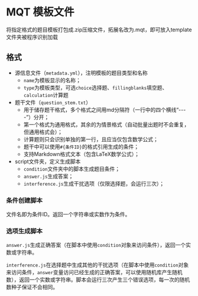 # MQT 模板文件

将指定格式的题目模板打包成.zip压缩文件，拓展名改为.mqt，即可放入template文件夹被程序识别加载

## 格式

- 源信息文件（`metadata.yml`），注明模板的题目类型和名称
  - `name`为模板显示的名称；
  - `type`为模板类型，可选`choice`选择题、`fillingblanks`填空题、`calculation`计算题
- 题干文件（`question_stem.txt`）
  - 用于储存题干格式，多个格式之间用md分隔符（一行中的四个横线“----”）分开；
  - 第一个格式为通用格式，其余的为情景格式（自动批量出题时不会重复，但通用格式会）；
  - 计算题则只会识别单独的第一行，且应当仅包含数学公式；
  - 题干中可以使用`#{条件ID}`的格式引用生成的条件；
  - 支持Markdown格式文本（包含LaTeX数学公式）；
- script文件夹，定义生成脚本
  - `condition`文件夹中的脚本生成题目条件；
  - `answer.js`生成答案；
  - `interference.js`生成干扰选项（仅限选择题，会运行三次）；

### 条件创建脚本

文件名即为条件ID。返回一个字符串或实数作为条件。

### 选项生成脚本

`answer.js`生成正确答案（在脚本中使用`condition`对象来访问条件），返回一个实数或字符串。

`interference.js`在选择题中生成其他的干扰选项（在脚本中使用`condition`对象来访问条件，`answer`变量访问已经生成的正确答案，可以使用随机库产生随机数），返回一个实数或字符串。脚本会运行三次产生三个错误选项，每一次的随机数种子保证不会相同。
